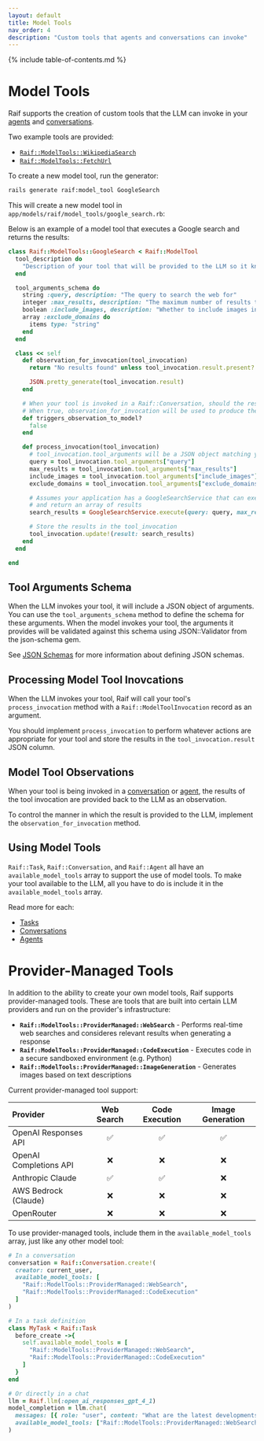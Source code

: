 ```yaml
---
layout: default
title: Model Tools
nav_order: 4
description: "Custom tools that agents and conversations can invoke"
---
```


{% include table-of-contents.md %}

# Model Tools

Raif supports the creation of custom tools that the LLM can invoke in your [agents](agents) and [conversations](conversations#tool-calling).

Two example tools are provided:
- [`Raif::ModelTools::WikipediaSearch`](https://github.com/CultivateLabs/raif/blob/main/app/models/raif/model_tools/wikipedia_search.rb)
- [`Raif::ModelTools::FetchUrl`](https://github.com/CultivateLabs/raif/blob/main/app/models/raif/model_tools/fetch_url.rb)

To create a new model tool, run the generator:
```bash
rails generate raif:model_tool GoogleSearch
```

This will create a new model tool in `app/models/raif/model_tools/google_search.rb`:

Below is an example of a model tool that executes a Google search and returns the results:

```ruby
class Raif::ModelTools::GoogleSearch < Raif::ModelTool
  tool_description do
    "Description of your tool that will be provided to the LLM so it knows when to invoke it"
  end

  tool_arguments_schema do
    string :query, description: "The query to search the web for"
    integer :max_results, description: "The maximum number of results to return"
    boolean :include_images, description: "Whether to include images in the results"
    array :exclude_domains do
      items type: "string"
    end
  end

  class << self
    def observation_for_invocation(tool_invocation)
      return "No results found" unless tool_invocation.result.present?

      JSON.pretty_generate(tool_invocation.result)
    end

    # When your tool is invoked in a Raif::Conversation, should the result be automatically provided back to the model?
    # When true, observation_for_invocation will be used to produce the observation provided to the model
    def triggers_observation_to_model?
      false
    end

    def process_invocation(tool_invocation)
      # tool_invocation.tool_arguments will be a JSON object matching your tool_arguments_schema
      query = tool_invocation.tool_arguments["query"]
      max_results = tool_invocation.tool_arguments["max_results"]
      include_images = tool_invocation.tool_arguments["include_images"]
      exclude_domains = tool_invocation.tool_arguments["exclude_domains"]

      # Assumes your application has a GoogleSearchService that can execute a Google search
      # and return an array of results
      search_results = GoogleSearchService.execute(query: query, max_results: max_results, include_images: include_images, exclude_domains: exclude_domains)

      # Store the results in the tool_invocation
      tool_invocation.update!(result: search_results)
    end
  end

end
```

## Tool Arguments Schema

When the LLM invokes your tool, it will include a JSON object of arguments. You can use the `tool_arguments_schema` method to define the schema for these arguments. When the model invokes your tool, the arguments it provides will be validated against this schema using JSON::Validator from the json-schema gem.

See [JSON Schemas](../learn_more/json_schemas) for more information about defining JSON schemas.

## Processing Model Tool Inovcations

When the LLM invokes your tool, Raif will call your tool's `process_invocation` method with a `Raif::ModelToolInvocation` record as an argument.

You should implement `process_invocation` to perform whatever actions are appropriate for your tool and store the results in the `tool_invocation.result` JSON column.

## Model Tool Observations

When your tool is being invoked in a [conversation](conversations) or [agent](agents), the results of the tool invocation are provided back to the LLM as an observation.

To control the manner in which the result is provided to the LLM, implement the `observation_for_invocation` method.

## Using Model Tools

`Raif::Task`, `Raif::Conversation`, and `Raif::Agent` all have an `available_model_tools` array to support the use of model tools. To make your tool available to the LLM, all you have to do is include it in the `available_model_tools` array.

Read more for each:
- [Tasks](../key_raif_concepts/tasks#using-model-tools)
- [Conversations](../key_raif_concepts/conversations#using-model-tools)
- [Agents](../key_raif_concepts/agents#using-model-tools)




# Provider-Managed Tools

In addition to the ability to create your own model tools, Raif supports provider-managed tools. These are tools that are built into certain LLM providers and run on the provider's infrastructure:

- **`Raif::ModelTools::ProviderManaged::WebSearch`** - Performs real-time web searches and consideres relevant results when generating a response
- **`Raif::ModelTools::ProviderManaged::CodeExecution`** - Executes code in a secure sandboxed environment (e.g. Python)
- **`Raif::ModelTools::ProviderManaged::ImageGeneration`** - Generates images based on text descriptions

Current provider-managed tool support:

| Provider               | Web Search | Code Execution | Image Generation |
|:-----------------------|:---------:|:-------------:|:---------------:|
| OpenAI Responses API   | ✅        | ✅            | ✅               |
| OpenAI Completions API | ❌        | ❌            | ❌               |
| Anthropic Claude       | ✅        | ✅            | ❌               |
| AWS Bedrock (Claude)   | ❌        | ❌            | ❌               |
| OpenRouter             | ❌        | ❌            | ❌               |

To use provider-managed tools, include them in the `available_model_tools` array, just like any other model tool:

```ruby
# In a conversation
conversation = Raif::Conversation.create!(
  creator: current_user,
  available_model_tools: [
    "Raif::ModelTools::ProviderManaged::WebSearch",
    "Raif::ModelTools::ProviderManaged::CodeExecution"
  ]
)

# In a task definition
class MyTask < Raif::Task
  before_create ->{
    self.available_model_tools = [
      "Raif::ModelTools::ProviderManaged::WebSearch",
      "Raif::ModelTools::ProviderManaged::CodeExecution"
    ]
  }
end

# Or directly in a chat
llm = Raif.llm(:open_ai_responses_gpt_4_1)
model_completion = llm.chat(
  messages: [{ role: "user", content: "What are the latest developments in Ruby on Rails?" }], 
  available_model_tools: ["Raif::ModelTools::ProviderManaged::WebSearch"]
)
```